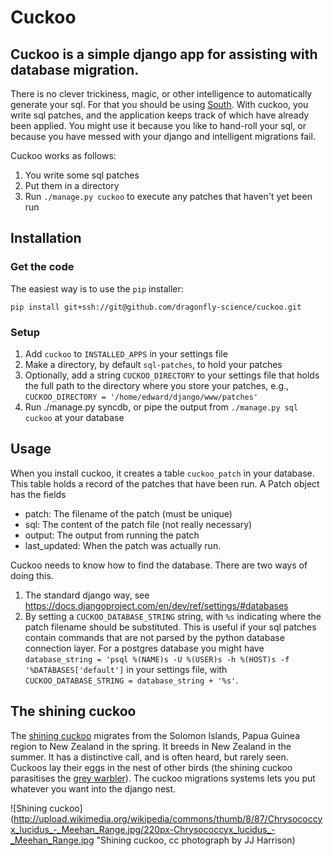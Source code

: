 # Cuckoo

## Cuckoo is a simple django app for assisting with database migration.


There is no clever trickiness, magic, or other intelligence to automatically
generate your sql. For that you should be using
[South](http://south.aeracode.org). With cuckoo, you write sql patches, and the
application keeps track of which have already been applied. You might use it because you like to hand-roll
your sql, or because you have messed with your django and intelligent migrations fail.

Cuckoo works as follows:
 
 1. You write some sql patches
 2. Put them in a directory
 3. Run `./manage.py cuckoo` to execute any patches that haven't yet been run

## Installation

### Get the code

The easiest way is to use the `pip` installer:

    pip install git+ssh://git@github.com/dragonfly-science/cuckoo.git


### Setup
 1. Add `cuckoo` to `INSTALLED_APPS` in your settings file
 2. Make a directory, by default `sql-patches`, to hold your patches
 3. Optionally, add a string `CUCKOO_DIRECTORY` to your settings file that holds the full path to the 
        directory where you store your patches, e.g., `CUCKOO_DIRECTORY = '/home/edward/django/www/patches'`
 4. Run ./manage.py syncdb, or pipe the output from `./manage.py sql cuckoo` at your database 

## Usage
    
When you install cuckoo, it creates a table `cuckoo_patch` in your database. This table
holds a record of the patches that have been run. A Patch object has the fields 

 - patch: The filename of the patch (must be unique)
 - sql: The content of the patch file (not really necessary)
 - output: The output from running the patch
 - last\_updated: When the patch was actually run.

Cuckoo needs to know how to find the database. There are two ways of doing this.  

 1. The standard django way, see https://docs.djangoproject.com/en/dev/ref/settings/#databases
 2. By setting a `CUCKOO_DATABASE_STRING` string, with `%s` indicating where the patch filename should be substituted. 
This is useful if your sql patches contain commands that are not parsed by the python database connection layer. For a
postgres database you might have `database_string = 'psql %(NAME)s -U %(USER)s -h %(HOST)s -f '%DATABASES['default']` in your 
settings file, with `CUCKOO_DATABASE_STRING = database_string + '%s'`.



## The shining cuckoo

The [shining cuckoo](http://en.wikipedia.org/wiki/Shining_Bronze_Cuckoo) 
migrates from  the Solomon Islands, Papua Guinea region to New Zealand in the spring. It breeds in New Zealand in the summer. It has a distinctive call, and is often heard, but rarely seen. Cuckoos lay
their eggs in the nest of other birds (the shining cuckoo parasitises the [grey warbler](http://en.wikipedia.org/wiki/Grey_Gerygone)). The cuckoo migrations systems lets
you put whatever you want into the django nest.

![Shining cuckoo](http://upload.wikimedia.org/wikipedia/commons/thumb/8/87/Chrysococcyx_lucidus_-_Meehan_Range.jpg/220px-Chrysococcyx_lucidus_-_Meehan_Range.jpg "Shining cuckoo, cc photograph by JJ Harrison)
